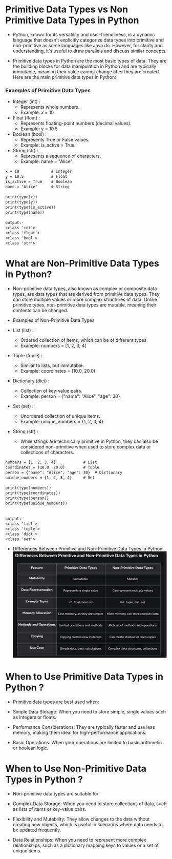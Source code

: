 <!--  Primitive Data Types vs Non Primitive Data Types in Python -->

# Primitive Data Types vs Non Primitive Data Types in Python

- Python, known for its versatility and user-friendliness, is a dynamic language that doesn't explicitly categorize data types into primitive and non-primitive as some languages like Java do. However, for clarity and understanding, it's useful to draw parallels and discuss similar concepts.

- Primitive data types in Python are the most basic types of data. They are the building blocks for data manipulation in Python and are typically immutable, meaning their value cannot change after they are created. Here are the main primitive data types in Python:

### Examples of Primitive Data Types

- Integer (int) :
  - Represents whole numbers.
  - Example: x = 10
- Float (float) :
  - Represents floating-point numbers (decimal values).
  - Example: y = 10.5
- Boolean (bool) :
  - Represents True or False values.
  - Example: is_active = True
- String (str) :
  - Represents a sequence of characters.
  - Example: name = "Alice"

```
x = 10              # Integer
y = 10.5            # Float
is_active = True    # Boolean
name = "Alice"      # String

print(type(x))
print(type(y))
print(type(is_active))
print(type(name))

output:-
<class 'int'>
<class 'float'>
<class 'bool'>
<class 'str'>
```

# What are Non-Primitive Data Types in Python?

- Non-primitive data types, also known as complex or composite data types, are data types that are derived from primitive data types. They can store multiple values or more complex structures of data. Unlike primitive types, non-primitive data types are mutable, meaning their contents can be changed.

- Examples of Non-Primitive Data Types
- List (list) :
  - Ordered collection of items, which can be of different types.
  - Example: numbers = [1, 2, 3, 4]
- Tuple (tuple) :
  - Similar to lists, but immutable.
  - Example: coordinates = (10.0, 20.0)
- Dictionary (dict) :
  - Collection of key-value pairs.
  - Example: person = {"name": "Alice", "age": 30}
- Set (set) :
  - Unordered collection of unique items.
  - Example: unique_numbers = {1, 2, 3, 4}
- String (str) :
  - While strings are technically primitive in Python, they can also be considered non-primitive when used to store complex data or collections of characters.

```
numbers = [1, 2, 3, 4]            # List
coordinates = (10.0, 20.0)        # Tuple
person = {"name": "Alice", "age": 30}  # Dictionary
unique_numbers = {1, 2, 3, 4}     # Set

print(type(numbers))
print(type(coordinates))
print(type(person))
print(type(unique_numbers))


output:-
<class 'list'>
<class 'tuple'>
<class 'dict'>
<class 'set'>
```

- Differences Between Primitive and Non-Primitive Data Types in Python
  ![alt text](image.png)

# When to Use Primitive Data Types in Python ?

- Primitive data types are best used when:

- Simple Data Storage: When you need to store simple, single values such as integers or floats.
- Performance Considerations: They are typically faster and use less memory, making them ideal for high-performance applications.
- Basic Operations: When your operations are limited to basic arithmetic or boolean logic.

# When to Use Non-Primitive Data Types in Python ?

- Non-primitive data types are suitable for:

- Complex Data Storage: When you need to store collections of data, such as lists of items or key-value pairs.
- Flexibility and Mutability: They allow changes to the data without creating new objects, which is useful in scenarios where data needs to be updated frequently.
- Data Relationships: When you need to represent more complex relationships, such as a dictionary mapping keys to values or a set of unique items.
